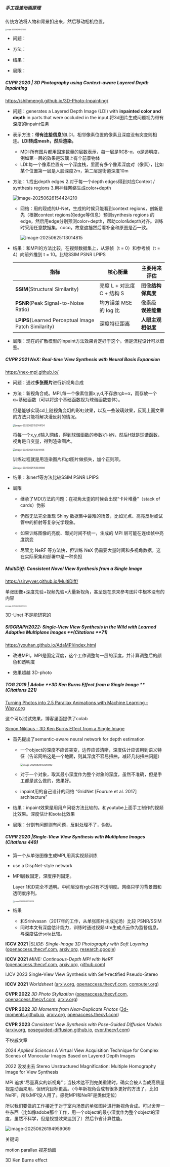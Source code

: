 ##### 手工视差动画原理

传统方法将人物和背景扣出来，然后移动相机位置。

<img src="assets\image-20250624164315507.png" alt="image-20250624164315507" style="zoom:33%;" />

- 问题：

- 方法：

- 结果：

- 局限：


##### CVPR 2020 | 3D Photography using Context-aware Layered Depth Inpainting

https://shihmengli.github.io/3D-Photo-Inpainting/

- 问题：generates a Layered Depth Image (LDI) with **inpainted color and depth** in parts that were occluded in the input.将3d图片生成问题视为带有深度的inpaint任务

- 表示方法：**带有连接信息**的LDI，相邻像素位置的像素且深度没有突变则相连。**LDI转成mesh，然后渲染。**

  - MDI:所有图片都用固定数量的层数表示，每一层是RGB-α，α是透明度，例如第一层的效果是玻璃上有个前景物体
  - LDI:每一个像素位置有一个深度栈，里面有多个像素深度对（像素），比如某个位置第一层是人脸深度2m，第二层是街道深度10m

- 方法：1.找出depth edges 2.对于每一个depth edges得到对应Context / synthesis regions 3.用神经网络生成color+depth 

  ![image-20250626154424210](assets/image-20250626154424210.png)

  - 网络：用的现成的U-Net，生成的时候只能看到context regions，创新是先（根据context regions的edge等信息）预测synthesis regions 的 edge，然后用edge分别预测color+depth，帮助color&depth对齐。训练时采用任意数据集，coco。故意遮挡然后看补全和原图是否一致。

    ![image-20250625113014815](assets/image-20250625113014815.png)

- 结果：和MPI的方法比较，在视频数据集上，从源帧（t = 0）和参考帧（t = 4）向前外推到 t = 10。比较SSIM  PSNR LPIPS

  | 指标                                                 | 核心衡量                   | 主要用来评估        |
  | ---------------------------------------------------- | -------------------------- | ------------------- |
  | **SSIM**(Structural Similarity)                      | 亮度 L + 对比度 C + 结构 S | 图像**结构保真度**  |
  | **PSNR**(Peak Signal-to-Noise Ratio)                 | 均方误差 MSE 的 log 比     | 像素级 **误差能量** |
  | **LPIPS**(Learned Perceptual Image Patch Similarity) | 深度特征距离               | **人眼主观相似度**  |

- 局限：现在的扩散模型的inpaint方法效果肯定好于这个。但是流程设计可以借鉴。

##### CVPR 2021 NeX: Real-time View Synthesis with Neural Basis Expansion

https://nex-mpi.github.io/

- 问题：通过**多张图片**进行新视角合成

- 方法：新视角合成。MPI,每一个像素位置x,y,d,不存放rgb+α，而存放一个α+基础函数（可以将这个基础函数视为球谐函数变体）。

  但是能够实现cd上随视角变幻的彩虹效果，以及一些玻璃效果，反观上面文章的方法只能将解决漫反射的情况。

  <img src="assets\image-20250625152744134.png" alt="image-20250625152744134" style="zoom:50%;" />

  将每一个x,y,d输入网络，得到球谐函数的参数k1-kN，然后H就是球谐函数，视角是自变量，得到渲染图片。

  <img src="assets\image-20250625153019155.png" alt="image-20250625153019155" style="zoom:50%;" />

  训练过程就是用渲染图片和gt图片做损失，加个正则项。

  <img src="assets\image-20250625153031686.png" alt="image-20250625153031686" style="zoom:50%;" />

- 结果：和nerf等方法比较SSIM  PSNR LPIPS

- 局限
  - 继承了MDI方法的问题：在视角太歪的时候会出现“卡片堆叠”（stack of cards）伪影
  
  - 仍然无法完全重现 Shiny 数据集中最难的场景，比如光点、高亮反射或试管中的折射等复杂光学现象。
  
  - 如果训练图像的亮度、曝光时间不统一，生成的 MPI 层可能在连续帧中亮度跳变
  
  - 尽管比 NeRF 等方法快，但训练 NeX 仍需要大量时间和多视角数据，这在实际采集和部署中是一种负担
  
##### MultiDiff: Consistent Novel View Synthesis from a Single Image

  https://sirwyver.github.io/MultiDiff/

  单张图像+深度先验+视频先验=大量新视角，甚至是在原来参考图片中根本没有的内容

<img src="assets\image-20250625162853225.png"
     alt="image-20250625162853225"
     style="display: block; margin: auto; zoom: 33%;" />

  3D-Unet 不是能研究的

##### SIGGRAPH2022:  Single-View View Synthesis in the Wild with Learned Adaptive Multiplane Images  **(Citations  **71)

https://yxuhan.github.io/AdaMPI/index.html

- 改进MPI，MPI是固定深度，这个工作调整每一层的深度，并计算调整后的颜色和透明度

- 效果超越 3D-photo

##### TOG 2019 | Adobe **3D Ken Burns Effect from a Single Image **(Citations  **221**)

[Turning Photos into 2.5 Parallax Animations with Machine Learning - Waxy.org](https://waxy.org/2019/11/turning-photos-into-2-5d-parallax-animations-with-machine-learning/)

这个可以试试效果，博客里面提供了colab

[Simon Niklaus - 3D Ken Burns Effect from a Single Image](https://sniklaus.com/kenburns)

- 首先提出了semantic-aware neural network for depth estimation

  - 一个object的深度不应该突变，边界应该清晰，深度估计应该用到语义特征（告诉网络这是一个地面，则其深度不容易扭曲，减轻几何扭曲问题）

    <img src="assets\image-20250626142256152.png" alt="image-20250626142256152" style="zoom:50%;" />

  - 对于一个对象，取其最小深度作为整个对象的深度，虽然不准确，但是手工都是这么做的，效果好。

  - inpaint用的自己设计的网络 “GridNet [Fourure et al. 2017] architecture”

- 结果：inpaint效果是用用户问卷方法比较的。和youtube上面手工制作的视频比效果。深度估计和sota比效果

- 局限：分割有问题则有问题，反射处理不了，伪影。

#####  CVPR 2020 |Single-View View Synthesis with Multiplane Images  (Citations  **449**)

- 第一个从单张图像生成MPI,用真实视频训练

- use a DispNet-style network

- MPI层数固定，深度序列固定。

  Layer 1和D完全不透明。中间层没有rgb只有不透明度。网络只学习背景图和透明度序列。

  <img src="./assets/image-20250626201102032.png" alt="image-20250626201102032" style="zoom:33%;" />
  
- 结果

  - 和Srinivasan（2017年的工作，从单张图片生成光场）比较 PSNR/SSIM
  - 同时本文有深度估计能力，训练时通过视频sfm生成点云作为监督信息。与深度估计sota比较。







**ICCV 2021** |*SLIDE: Single-Image 3D Photography with Soft Layering* ([openaccess.thecvf.com](https://openaccess.thecvf.com/content/ICCV2021/papers/Jampani_SLIDE_Single_Image_3D_Photography_With_Soft_Layering_and_Depth-Aware_ICCV_2021_paper.pdf?utm_source=chatgpt.com), [arxiv.org](https://arxiv.org/abs/2109.01068?utm_source=chatgpt.com), [research.google](https://research.google/pubs/slide-single-image-3d-photography-with-soft-layering-and-depth-aware-inpainting/?utm_source=chatgpt.com))

**ICCV 2021**  *MINE: Continuous-Depth MPI with NeRF* ([openaccess.thecvf.com](https://openaccess.thecvf.com/content/ICCV2021/papers/Li_MINE_Towards_Continuous_Depth_MPI_With_NeRF_for_Novel_View_ICCV_2021_paper.pdf?utm_source=chatgpt.com), [arxiv.org](https://arxiv.org/abs/2103.14910?utm_source=chatgpt.com), [github.com](https://github.com/vincentfung13/MINE?utm_source=chatgpt.com))

IJCV 2023 Single-View View Synthesis with Self-rectified Pseudo-Stereo

**ICCV 2021**  *Worldsheet* ([arxiv.org](https://arxiv.org/abs/2012.09854?utm_source=chatgpt.com), [openaccess.thecvf.com](https://openaccess.thecvf.com/content/ICCV2021/papers/Hu_Worldsheet_Wrapping_the_World_in_a_3D_Sheet_for_View_ICCV_2021_paper.pdf?utm_source=chatgpt.com), [computer.org](https://www.computer.org/csdl/proceedings-article/iccv/2021/281200m2508/1BmJeC2xnhK?utm_source=chatgpt.com))

**CVPR 2022**  *3D Photo Stylization* ([openaccess.thecvf.com](https://openaccess.thecvf.com/content/CVPR2022/html/Mu_3D_Photo_Stylization_Learning_To_Generate_Stylized_Novel_Views_From_CVPR_2022_paper.html?utm_source=chatgpt.com), [openaccess.thecvf.com](https://openaccess.thecvf.com/content/CVPR2022/papers/Mu_3D_Photo_Stylization_Learning_To_Generate_Stylized_Novel_Views_From_CVPR_2022_paper.pdf?utm_source=chatgpt.com), [arxiv.org](https://arxiv.org/abs/2112.00169?utm_source=chatgpt.com))

 **CVPR 2022**  *3D Moments from Near-Duplicate Photos* ([3d-moments.github.io](https://3d-moments.github.io/?utm_source=chatgpt.com), [arxiv.org](https://arxiv.org/abs/2205.06255?utm_source=chatgpt.com), [openaccess.thecvf.com](https://openaccess.thecvf.com/content/CVPR2022/papers/Wang_3D_Moments_From_Near-Duplicate_Photos_CVPR_2022_paper.pdf?utm_source=chatgpt.com))

**CVPR 2023**  *Consistent View Synthesis with Pose-Guided Diffusion Models* ([arxiv.org](https://arxiv.org/abs/2303.17598?utm_source=chatgpt.com), [poseguided-diffusion.github.io](https://poseguided-diffusion.github.io/?utm_source=chatgpt.com), [cvpr.thecvf.com](https://cvpr.thecvf.com/virtual/2023/poster/22946?utm_source=chatgpt.com))





不权威文章

2024 *Applied Sciences*  A Virtual View Acquisition Technique for Complex Scenes of Monocular Images Based on Layered Depth Images

2022 没发出去 Stereo Unstructured Magnification: Multiple Homography Image for View Synthesis





MPI  追求“尽量真实的新视角”；当技术达不到完美重建时，确实会被人当成高质量视差动画来用，但研究目标更高。（今年新视角合成有很多更好的方法了，比如NeRF，所以MPI没人用了。感觉MPI和NeRF是类似定位）

所以我们要做的工作接近于对于室内场景的单张图片进行新视角合成。可以舍弃一些东西（比如像adobe那个工作，用一个object的最小深度作为整个object的深度，虽然不科学，但是视觉效果达到了）然后节省计算性能。

![image-20250626194959069](./assets/image-20250626194959069.png)





关键词

motion parallax 视差动画 

3D Ken Burns effect
